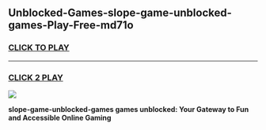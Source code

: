 
## Unblocked-Games-slope-game-unblocked-games-Play-Free-md71o
<h3>
<a href="https://premium76.site?title=slope-game-unblocked-games&ref=23A">CLICK TO PLAY</a></h3>
<hr>

<h3>
<a href="https://premium76.site?title=slope-game-unblocked-games&ref=23A">CLICK 2 PLAY</a>
  
</h3>

<a href="https://premium76.site?title=slope-game-unblocked-games&ref=23A"><img src="https://clearcache.store/games.png"></a>


**slope-game-unblocked-games games unblocked: Your Gateway to Fun and Accessible Online Gaming**
